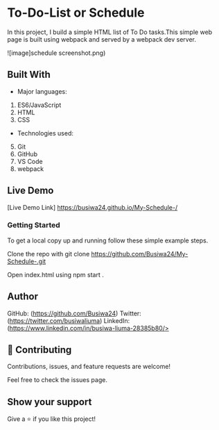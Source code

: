 # To-Do-List or Schedule

In this project, I build a simple HTML list of To Do tasks.This simple web page is built using webpack and served by a webpack dev server.

![image]schedule screenshot.png)

## Built With

- Major languages:
1. ES6/JavaScript
2. HTML
3. CSS

- Technologies used:
5. Git
6. GitHub
7. VS Code
8. webpack 

## Live Demo

[Live Demo Link] https://busiwa24.github.io/My-Schedule-/

### Getting Started 

To get a local copy up and running follow these simple example steps.

Clone the repo with git clone https://github.com/Busiwa24/My-Schedule-.git

Open index.html using npm start .

## Author 
GitHub: (https://github.com/Busiwa24)
Twitter: (https://twitter.com/busiwaliuma)
LinkedIn: (https://www.linkedin.com/in/busiwa-liuma-28385b80/>

## 🤝 Contributing
Contributions, issues, and feature requests are welcome!

Feel free to check the issues page.

## Show your support
Give a ⭐️ if you like this project!


